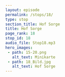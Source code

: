 ```yaml
---
layout: episode
permalink: /stops/18/
type: stop
section_title: Hof Sorge
title: Hof Sorge
page_rank: 18
stop_id: 18
audio_file: Stop18.mp3
hero_images:
 - path: 15-20.png
   alt_text: Minikarte
 - path: 18_Bild.jpg
   alt_text: Hof Sorge
---
```

